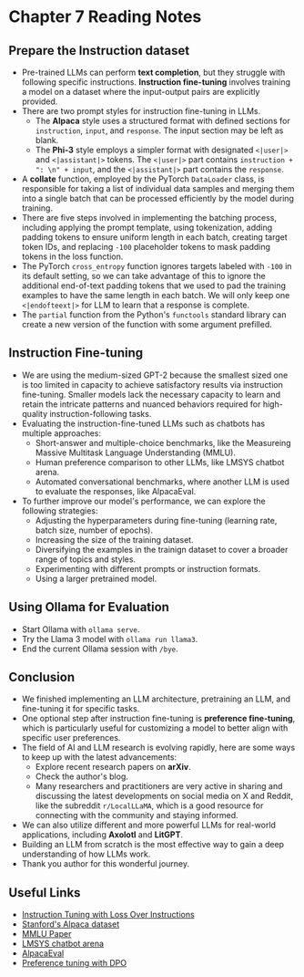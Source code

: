 # Chapter 7 Reading Notes

## Prepare the Instruction dataset
- Pre-trained LLMs can perform **text completion**, but they struggle with following specific instructions. **Instruction fine-tuning** involves training a model on a dataset where the input-output pairs are explicitly provided.
- There are two prompt styles for instruction fine-tuning in LLMs.
    - The **Alpaca** style uses a structured format with defined sections for `instruction`, `input`, and `response`. The input section may be left as blank.
    - The **Phi-3** style employs a simpler format with designated `<|user|>` and `<|assistant|>` tokens. The `<|user|>` part contains `instruction + ": \n" + input`, and the `<|assistant|>` part contains the `response`.
- A **collate** function, employed by the PyTorch `DataLoader` class, is responsible for taking a list of individual data samples and merging them into a single batch that can be processed efficiently by the model during training. 
- There are five steps involved in implementing the batching process, including applying the prompt template, using tokenization, adding padding tokens to ensure uniform length in each batch, creating target token IDs, and replacing `-100` placeholder tokens to mask padding tokens in the loss function.
- The PyTorch `cross_entropy` function ignores targets labeled with `-100` in its default setting, so we can take advantage of this to ignore the additional end-of-text padding tokens that we used to pad the training examples to have the same length in each batch. We will only keep one `<|endofteext|>` for LLM to learn that a response is complete.
- The `partial` function from the Python's `functools` standard library can create a new version of the function with some argument prefilled.

## Instruction Fine-tuning
- We are using the medium-sized GPT-2 because the smallest sized one is too limited in capacity to achieve satisfactory results via instruction fine-tuning. Smaller models lack the necessary capacity to learn and retain the intricate patterns and nuanced behaviors required for high-quality instruction-following tasks.
- Evaluating the instruction-fine-tuned LLMs such as chatbots has multiple approaches:
    - Short-answer and multiple-choice benchmarks, like the Measureing Massive Multitask Language Understanding (MMLU).
    - Human preference comparison to other LLMs, like LMSYS chatbot arena.
    - Automated conversational benchmarks, where another LLM is used to evaluate the responses, like AlpacaEval. 
- To further improve our model's performance, we can explore the following strategies:
    - Adjusting the hyperparameters during fine-tuning (learning rate, batch size, number of epochs).
    - Increasing the size of the training dataset.
    - Diversifying the examples in the trainign dataset to cover a broader range of topics and styles.
    - Experimenting with different prompts or instruction formats.
    - Using a larger pretrained model. 

## Using Ollama for Evaluation
- Start Ollama with `ollama serve`.
- Try the Llama 3 model with `ollama run llama3`.
- End the current Ollama session with `/bye`.

## Conclusion
- We finished implementing an LLM architecture, pretraining an LLM, and fine-tuning it for specific tasks. 
- One optional step after instruction fine-tuning is **preference fine-tuning**, which is particularly useful for customizing a model to better align with specific user preferences. 
- The field of AI and LLM research is evolving rapidly, here are some ways to keep up with the latest advancements:
    - Explore recent research papers on **arXiv**.
    - Check the author's blog.
    - Many researchers and practitioners are very active in sharing and discussing the latest developments on social media on X and Reddit, like the subreddit `r/LocalLLaMA`, which is a good resource for connecting with the community and staying informed.
- We can also utilize different and more powerful LLMs for real-world applications, including **Axolotl** and **LitGPT**.
- Building an LLM from scratch is the most effective way to gain a deep understanding of how LLMs work.
- Thank you author for this wonderful journey. 

## Useful Links
- [Instruction Tuning with Loss Over Instructions](https://arxiv.org/abs/2405.14394)
- [Stanford's Alpaca dataset](https://github.com/tatsu-lab/stanford_alpaca)
- [MMLU Paper](https://arxiv.org/abs/2009.03300)
- [LMSYS chatbot arena](https://lmarena.ai/)
- [AlpacaEval](https://tatsu-lab.github.io/alpaca_eval/)
- [Preference tuning with DPO](https://github.com/rasbt/LLMs-from-scratch/tree/main/ch07/04_preference-tuning-with-dpo)